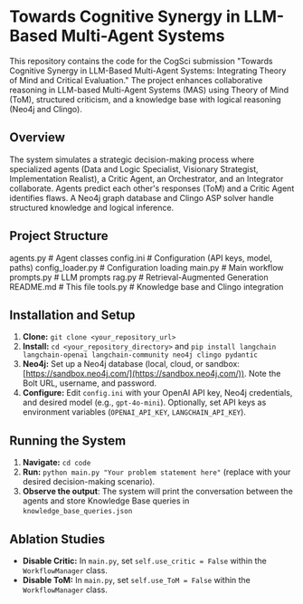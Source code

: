 # Towards Cognitive Synergy in LLM-Based Multi-Agent Systems

This repository contains the code for the CogSci submission "Towards Cognitive Synergy in LLM-Based Multi-Agent Systems: Integrating Theory of Mind and Critical Evaluation."  The project enhances collaborative reasoning in LLM-based Multi-Agent Systems (MAS) using Theory of Mind (ToM), structured criticism, and a knowledge base with logical reasoning (Neo4j and Clingo).

## Overview

The system simulates a strategic decision-making process where specialized agents (Data and Logic Specialist, Visionary Strategist, Implementation Realist), a Critic Agent, an Orchestrator, and an Integrator collaborate.  Agents predict each other's responses (ToM) and a Critic Agent identifies flaws.  A Neo4j graph database and Clingo ASP solver handle structured knowledge and logical inference.

## Project Structure
agents.py # Agent classes
config.ini # Configuration (API keys, model, paths)
config_loader.py # Configuration loading
main.py # Main workflow
prompts.py # LLM prompts
rag.py # Retrieval-Augmented Generation
README.md # This file
tools.py # Knowledge base and Clingo integration


## Installation and Setup

1.  **Clone:** `git clone <your_repository_url>`
2.  **Install:** `cd <your_repository_directory>` and `pip install langchain langchain-openai langchain-community neo4j clingo pydantic`
3.  **Neo4j:** Set up a Neo4j database (local, cloud, or sandbox: [https://sandbox.neo4j.com/](https://sandbox.neo4j.com/)). Note the Bolt URL, username, and password.
4.  **Configure:** Edit `config.ini` with your OpenAI API key, Neo4j credentials, and desired model (e.g., `gpt-4o-mini`). Optionally, set API keys as environment variables (`OPENAI_API_KEY`, `LANGCHAIN_API_KEY`).

## Running the System
1.  **Navigate:** `cd code`
2.  **Run:** `python main.py "Your problem statement here"` (replace with your desired decision-making scenario).
3. **Observe the output**: The system will print the conversation between the agents and store Knowledge Base queries in `knowledge_base_queries.json`

## Ablation Studies
*   **Disable Critic:** In `main.py`, set `self.use_critic = False` within the `WorkflowManager` class.
*   **Disable ToM:** In `main.py`, set `self.use_ToM = False` within the `WorkflowManager` class.
